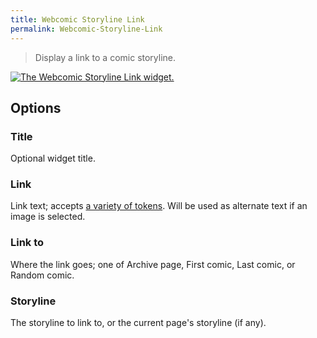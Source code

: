 ```yaml
---
title: Webcomic Storyline Link
permalink: Webcomic-Storyline-Link
---
```


> Display a link to a comic storyline.

[![The Webcomic Storyline Link widget.](srv/Webcomic-Storyline-Link.png)](srv/Webcomic-Storyline-Link.png)

## Options

### Title
Optional widget title.

### Link
Link text; accepts
[a variety of tokens](get_webcomic_term_link_tokens). Will be used as
alternate text if an image is selected.

### Link to
Where the link goes; one of Archive page, First comic, Last
comic, or Random comic.

### Storyline
The storyline to link to, or the current page's storyline
(if any).
